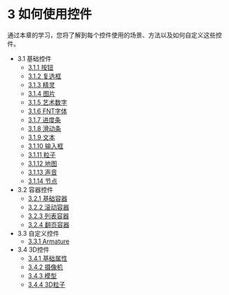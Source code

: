 # 3 如何使用控件


通过本章的学习，您将了解到每个控件使用的场景、方法以及如何自定义这些控件。

* 3.1 基础控件
    * [3.1.1 按钮](../basic-controls/button/zh.md)
    * [3.1.2 复选框](../basic-controls/checkbox/zh.md)
    * [3.1.3 精灵](../basic-controls/sprite/zh.md)
    * [3.1.4 图片](../basic-controls/image/zh.md)
    * [3.1.5 艺术数字](../basic-controls/atlaslabel/zh.md)
    * [3.1.6 FNT字体](../basic-controls/bitmaplabel/zh.md)
    * [3.1.7 进度条](../basic-controls/progressbar/zh.md)
    * [3.1.8 滑动条](../basic-controls/slider/zh.md)
    * [3.1.9 文本](../basic-controls/label/zh.md)
    * [3.1.10 输入框](../basic-controls/textfield/zh.md)
    * [3.1.11 粒子](../basic-controls/particle/zh.md)
    * [3.1.12 地图](../basic-controls/tilemap/zh.md)
    * [3.1.13 声音](../basic-controls/audio/zh.md)
    * [3.1.14 节点](../basic-controls/node/zh.md)
* 3.2 容器控件
    * [3.2.1 基础容器](../containers/panel/zh.md)
    * [3.2.2 滚动容器](../containers/scrolledview/zh.md)
    * [3.2.3 列表容器](../containers/listview/zh.md)
    * [3.2.4 翻页容器](../containers/pageview/zh.md)
* 3.3 自定义控件
    * [3.3.1 Armature](../custom/armature/zh.md)
* 3.4 3D控件
    * [3.4.1 基础属性](../3D/basic-parameter/zh.md)
    * [3.4.2 摄像机](../3D/camera/zh.md)
    * [3.4.3 模型](../3D/model/zh.md)
    * [3.4.4 3D粒子](../3D/particle/zh.md)